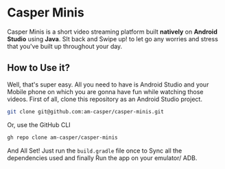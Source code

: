 # Casper Minis
Casper Minis is a short video streaming platform built **natively** on **Android Studio** using **Java**. SIt back and Swipe up! to let go any worries and stress that you've built up throughout your day. 

## How to Use it?
Well, that's super easy. All you need to have is Android Studio and your Mobile phone on which you are gonna have fun while watching those videos.
First of all, clone this repository as an Android Studio project.
```bash
git clone git@github.com:am-casper/casper-minis.git
```
Or, use the GitHub CLI
```bash
gh repo clone am-casper/casper-minis
```
And All Set! Just run the `build.gradle` file once to Sync all the dependencies used and finally Run the app on your emulator/ ADB.
